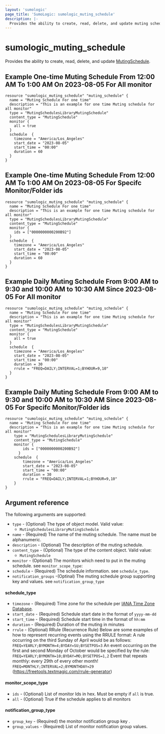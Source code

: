 ```yaml
---
layout: 'sumologic'
page_title: 'SumoLogic: sumologic_muting_schedule'
description: |-
  Provides the ability to create, read, delete, and update muting schedule.
---
```


# sumologic_muting_schedule

Provides the ability to create, read, delete, and update [MutingSchedule][1].

## Example One-time Muting Schedule From 12:00 AM To 1:00 AM On 2023-08-05 For All monitor

```hcl
resource "sumologic_muting_schedule" "muting_schedule" {
  name = "Muting Schedule For one time"
  description = "This is an example for one time Muting schedule for all monitor"
  type = "MutingSchedulesLibraryMutingSchedule"
  content_type = "MutingSchedule"
  monitor {
	all = true
  }
  schedule  {
	timezone = "America/Los_Angeles"
	start_date = "2023-08-05"
	start_time = "00:00"
	duration = 60
  }
}
```

## Example One-time Muting Schedule From 12:00 AM To 1:00 AM On 2023-08-05 For Specifc Monitor/Folder ids

```hcl
resource "sumologic_muting_schedule" "muting_schedule" {
  name = "Muting Schedule For one time"
  description = "This is an example for one time Muting schedule for all monitor"
  type = "MutingSchedulesLibraryMutingSchedule"
  content_type = "MutingSchedule"
  monitor {
	ids = ["0000000000200B92"]
  }
  schedule  {
	timezone = "America/Los_Angeles"
	start_date = "2023-08-05"
	start_time = "00:00"
	duration = 60
  }
}
```

## Example Daily Muting Schedule From 9:00 AM to 9:30 and 10:00 AM to 10:30 AM Since 2023-08-05 For All monitor

```hcl
resource "sumologic_muting_schedule" "muting_schedule" {
  name = "Muting Schedule For one time"
  description = "This is an example for one time Muting schedule for all monitor"
  type = "MutingSchedulesLibraryMutingSchedule"
  content_type = "MutingSchedule"
  monitor {
	all = true
  }
  schedule  {
	timezone = "America/Los_Angeles"
	start_date = "2023-08-05"
	start_time = "00:00"
	duration = 30
	rrule = "FREQ=DAILY;INTERVAL=1;BYHOUR=9,10"
  }
}
```

## Example Daily Muting Schedule From 9:00 AM to 9:30 and 10:00 AM to 10:30 AM Since 2023-08-05 For Specifc Monitor/Folder ids 

```hcl
resource "sumologic_muting_schedule" "muting_schedule" {
  name = "Muting Schedule For one time"
  description = "This is an example for one time Muting schedule for all monitor"
	type = "MutingSchedulesLibraryMutingSchedule"
	content_type = "MutingSchedule"
	monitor {
		ids = ["0000000000200B92"]
	  }
	schedule  {
		timezone = "America/Los_Angeles"
		start_date = "2023-08-05"
		start_time = "00:00"
		duration = 30
    	rrule = "FREQ=DAILY;INTERVAL=1;BYHOUR=9,10"
	}
}
```

## Argument reference

The following arguments are supported:

- `type` - (Optional) The type of object model. Valid value:
  - `MutingSchedulesLibraryMutingSchedule`
- `name` - (Required) The name of the muting schedule. The name must be alphanumeric.
- `description` - (Optional) The description of the muting schedule.
- `content_type` - (Optional) The type of the content object. Valid value:
  - `MutingSchedule`
- `monitor` - (Optional) The monitors which need to put in the muting schedule. see `monitor_scope_type`:
- `schedule` - (Required) The schedule information. see `schedule_type`.
- `notification_groups` -(Optinal) The muting schedule group supporting key and values. see `notification_group_type`

#### schedule_type
  - `timezone` - (Required) Time zone for the schedule per
            [IANA Time Zone Database](https://en.wikipedia.org/wiki/List_of_tz_database_time_zones#List).
  - `start_date` - (Required) Schedule start date in the format of `yyyy-mm-dd`
  - `start_time` - (Required) Schedule start time in the format of `hh:mm`
  - `duration` - (Required) Duration of the muting in minutes
  - `rrule` - (Optional) RRule (Recurrence Rule) Below are some examples of how to represent recurring events using the RRULE format:
  A rule occurring on the third Sunday of April would be as follows: `FREQ=YEARLY;BYMONTH=4;BYDAY=SU;BYSETPOS=3`
  An event occurring on the first and second Monday of October would be specified by the rule: `FREQ=YEARLY;BYMONTH=10;BYDAY=MO;BYSETPOS=1,2`
  Event that repeats monthly: every 29th of every other month! `FREQ=MONTHLY;INTERVAL=2;BYMONTHDAY=29`
  (https://freetools.textmagic.com/rrule-generator)

#### monitor_scope_type
  - `ids` - (Optional) List of monitor Ids in hex. Must be empty if `all` is true.
  - `all` - (Optional) True if the schedule applies to all monitors

#### notification_group_type
  - `group_key` - (Required) the monitor notification group key .
  - `group_values` - (Required) List of monitor notification group values.

[1]: https://help.sumologic.com/docs/alerts/monitors/muting-schedules/